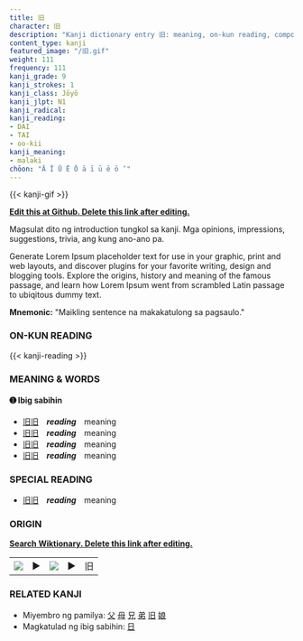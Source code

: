 ```yaml
---
title: 旧
character: 旧
description: "Kanji dictionary entry 旧: meaning, on-kun reading, compounds, origin, related kanji"
content_type: kanji
featured_image: "/旧.gif"
weight: 111
frequency: 111
kanji_grade: 9
kanji_strokes: 1
kanji_class: Jōyō
kanji_jlpt: N1
kanji_radical: 
kanji_reading: 
- DAI
- TAI
- oo-kii
kanji_meaning:
- malaki
chōon: "Ā Ī Ū Ē Ō ā ī ū ē ō ’"
---
```

[//]: # (Don't edit the line below. Kanji animated GIF code is automatically generated.)
{{< kanji-gif >}}

[//]: # (Edit below this line.)

**[Edit this at Github. Delete this link after editing.](https://github.com/tim0g/tim/tree/main/content/kanji/旧/index.md)**

Magsulat dito ng introduction tungkol sa kanji. Mga opinions, impressions, suggestions, trivia, ang kung ano-ano pa.

Generate Lorem Ipsum placeholder text for use in your graphic, print and web layouts, and discover plugins for your favorite writing, design and blogging tools. Explore the origins, history and meaning of the famous passage, and learn how Lorem Ipsum went from scrambled Latin passage to ubiqitous dummy text.
 
**Mnemonic:** "Maikling sentence na makakatulong sa pagsaulo."

### ON-KUN READING

[//]: # (Don't edit the line below. ON-KUN READING code is automatically generated.)
{{< kanji-reading >}}

### MEANING & WORDS

#### ➊ **Ibig sabihin**
  - [旧](../旧)[旧](../旧)　***reading***　meaning
  - [旧](../旧)[旧](../旧)　***reading***　meaning
  - [旧](../旧)[旧](../旧)　***reading***　meaning
  - [旧](../旧)[旧](../旧)　***reading***　meaning

### SPECIAL READING
  - [旧](../旧)[旧](../旧)　***reading***　meaning

### ORIGIN

**[Search Wiktionary. Delete this link after editing.](https://wiktionary.org/wiki/旧)**
<table class="kanji-table"><tr><td>
<img src="60px-旧-bronze.svg.png">
</td><td>▶</td><td>
<img src="60px-旧-oracle.svg.png">
</td><td>▶</td>
<td class="kanji-origin">旧</td>
</tr></table>

### RELATED KANJI
- Miyembro ng pamilya: [父](../父) [母](../母) [兄](../兄) [弟](../弟) [旧](../旧) [娘](../娘)
- Magkatulad ng ibig sabihin: [日](../日)
